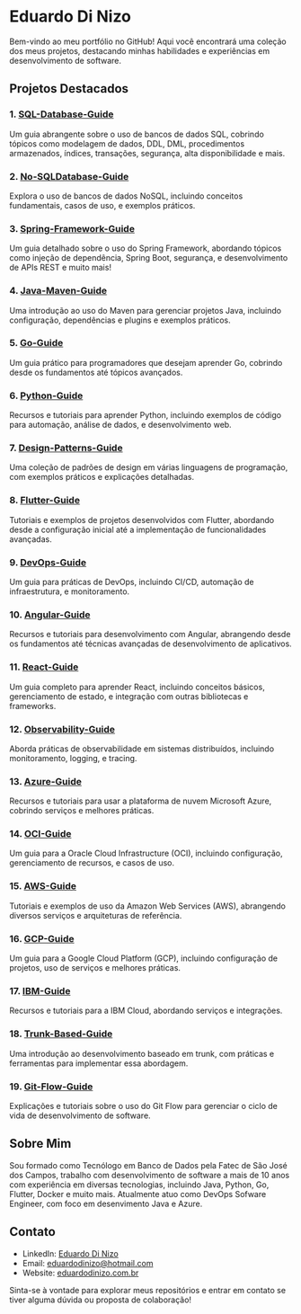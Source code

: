 # Eduardo Di Nizo

Bem-vindo ao meu portfólio no GitHub! Aqui você encontrará uma coleção dos meus projetos, destacando minhas habilidades e experiências em desenvolvimento de software.

## Projetos Destacados

### 1. [SQL-Database-Guide](https://github.com/EduardoDiNizo/SQL-Database-Guide)
Um guia abrangente sobre o uso de bancos de dados SQL, cobrindo tópicos como modelagem de dados, DDL, DML, procedimentos armazenados, índices, transações, segurança, alta disponibilidade e mais.

### 2. [No-SQLDatabase-Guide](https://github.com/EduardoDiNizo/No-SQLDatabase-Guide)
Explora o uso de bancos de dados NoSQL, incluindo conceitos fundamentais, casos de uso, e exemplos práticos.

### 3. [Spring-Framework-Guide](https://github.com/EduardoDiNizo/Spring-Framework-Guide)
Um guia detalhado sobre o uso do Spring Framework, abordando tópicos como injeção de dependência, Spring Boot, segurança, e desenvolvimento de APIs REST e muito mais!

### 4. [Java-Maven-Guide](https://github.com/EduardoDiNizo/Java-Maven-Guide)
Uma introdução ao uso do Maven para gerenciar projetos Java, incluindo configuração, dependências e plugins e exemplos práticos.

### 5. [Go-Guide](https://github.com/EduardoDiNizo/Go-Guide)
Um guia prático para programadores que desejam aprender Go, cobrindo desde os fundamentos até tópicos avançados.

### 6. [Python-Guide](https://github.com/EduardoDiNizo/Python-Guide)
Recursos e tutoriais para aprender Python, incluindo exemplos de código para automação, análise de dados, e desenvolvimento web.

### 7. [Design-Patterns-Guide](https://github.com/EduardoDiNizo/Design-Patterns-Guide)
Uma coleção de padrões de design em várias linguagens de programação, com exemplos práticos e explicações detalhadas.

### 8. [Flutter-Guide](https://github.com/EduardoDiNizo/Flutter-Guide)
Tutoriais e exemplos de projetos desenvolvidos com Flutter, abordando desde a configuração inicial até a implementação de funcionalidades avançadas.

### 9. [DevOps-Guide](https://github.com/EduardoDiNizo/DevOps-Guide)
Um guia para práticas de DevOps, incluindo CI/CD, automação de infraestrutura, e monitoramento.

### 10. [Angular-Guide](https://github.com/EduardoDiNizo/Angular-Guide)
Recursos e tutoriais para desenvolvimento com Angular, abrangendo desde os fundamentos até técnicas avançadas de desenvolvimento de aplicativos.

### 11. [React-Guide](https://github.com/EduardoDiNizo/React-Guide)
Um guia completo para aprender React, incluindo conceitos básicos, gerenciamento de estado, e integração com outras bibliotecas e frameworks.

### 12. [Observability-Guide](https://github.com/EduardoDiNizo/Observability-Guide)
Aborda práticas de observabilidade em sistemas distribuídos, incluindo monitoramento, logging, e tracing.

### 13. [Azure-Guide](https://github.com/EduardoDiNizo/Azure-Guide)
Recursos e tutoriais para usar a plataforma de nuvem Microsoft Azure, cobrindo serviços e melhores práticas.

### 14. [OCI-Guide](https://github.com/EduardoDiNizo/OCI-Guide)
Um guia para a Oracle Cloud Infrastructure (OCI), incluindo configuração, gerenciamento de recursos, e casos de uso.

### 15. [AWS-Guide](https://github.com/EduardoDiNizo/AWS-Guide)
Tutoriais e exemplos de uso da Amazon Web Services (AWS), abrangendo diversos serviços e arquiteturas de referência.

### 16. [GCP-Guide](https://github.com/EduardoDiNizo/GCP-Guide)
Um guia para a Google Cloud Platform (GCP), incluindo configuração de projetos, uso de serviços e melhores práticas.

### 17. [IBM-Guide](https://github.com/EduardoDiNizo/IBM-Guide)
Recursos e tutoriais para a IBM Cloud, abordando serviços e integrações.

### 18. [Trunk-Based-Guide](https://github.com/EduardoDiNizo/Trunk-Based-Guide)
Uma introdução ao desenvolvimento baseado em trunk, com práticas e ferramentas para implementar essa abordagem.

### 19. [Git-Flow-Guide](https://github.com/EduardoDiNizo/Git-Flow-Guide)
Explicações e tutoriais sobre o uso do Git Flow para gerenciar o ciclo de vida de desenvolvimento de software.

## Sobre Mim

Sou formado como Tecnólogo em Banco de Dados pela Fatec de São José dos Campos, trabalho com desenvolvimento de software a mais de 10 anos com experiência em diversas tecnologias, incluindo Java, Python, Go, Flutter, Docker e muito mais.
Atualmente atuo como DevOps Sofware Engineer, com foco em desenvimento Java e Azure.

## Contato

- LinkedIn: [Eduardo Di Nizo](https://www.linkedin.com/in/eduardo-di-nizo)
- Email: [eduardodinizo@hotmail.com](mailto:eduardodinizo@hotmail.com)
- Website: [eduardodinizo.com.br](http://eduardodinizo.com.br)

Sinta-se à vontade para explorar meus repositórios e entrar em contato se tiver alguma dúvida ou proposta de colaboração!
